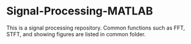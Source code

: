# Signal-Processing-MATLAB

This is a signal processing repository. 
Common functions such as FFT, STFT, and showing figures are listed in common folder.